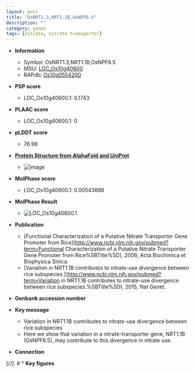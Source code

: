 ```yaml
---
layout: post
title: "OsNRT1.3,NRT1.1B,OsNPF6.5"
description: ""
category: genes
tags: [nitrate, nitrate transporter]
---
```


* **Information**  
    + Symbol: OsNRT1.3,NRT1.1B,OsNPF6.5  
    + MSU: [LOC_Os10g40600](http://rice.plantbiology.msu.edu/cgi-bin/ORF_infopage.cgi?orf=LOC_Os10g40600)  
    + RAPdb: [Os10g0554200](http://rapdb.dna.affrc.go.jp/viewer/gbrowse_details/irgsp1?name=Os10g0554200)  

* **PSP score**  
    + LOC_Os10g40600.1: 0.1743 

* **PLAAC score**  
    + LOC_Os10g40600.1: 0 

* **pLDDT score**
    + 76.98

* **[Protein Structure from AlphaFold and UniProt](https://www.uniprot.org/uniprotkb/Q0IVT7/entry#structure)**
    + ![image](https://ricepsp.github.io/images/Q0/AF-Q0IVT7-F1.png)

* **MolPhase score**
    + LOC_Os10g40600.1: 0.00543686

* **MolPhase Result**
    + ![LOC_Os10g40600.1](https://304243504.github.io/Pictures/LOC_Os10g/LOC_Os10g40600.1.png)

* **Publication**  
    + [Functional Characterization of a Putative Nitrate Transporter Gene Promoter from Rice](http://www.ncbi.nlm.nih.gov/pubmed?term=Functional Characterization of a Putative Nitrate Transporter Gene Promoter from Rice%5BTitle%5D), 2006, Acta Biochimica et Biophysica Sinica.
    + [Variation in NRT1.1B contributes to nitrate-use divergence between rice subspecies.](http://www.ncbi.nlm.nih.gov/pubmed?term=Variation in NRT1.1B contributes to nitrate-use divergence between rice subspecies.%5BTitle%5D), 2015, Nat Genet.

* **Genbank accession number**  

* **Key message**  
    + Variation in NRT1.1B contributes to nitrate-use divergence between rice subspecies
    + Here we show that variation in a nitrate-transporter gene, NRT1.1B (OsNPF6.5), may contribute  to this divergence in nitrate use.

* **Connection**  

[//]: # * **Key figures**  


